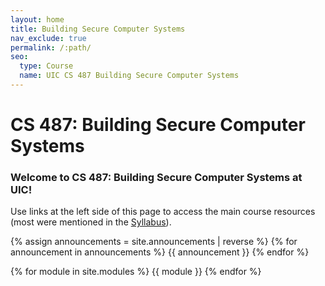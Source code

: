 ```yaml
---
layout: home
title: Building Secure Computer Systems
nav_exclude: true
permalink: /:path/
seo:
  type: Course
  name: UIC CS 487 Building Secure Computer Systems
---
```


# CS 487: Building Secure Computer Systems

### Welcome to CS 487: Building Secure Computer Systems at UIC!
<!--
The link to this webpage is [https://sysec-uic.github.io/cs487-f23](https://sysec-uic.github.io/cs487-f23).
-->

Use links at the left side of this page to access the main course resources (most were mentioned in the [Syllabus](https://sysec-uic.github.io/cs487-f23/syllabus/)).

{% assign announcements = site.announcements | reverse %}
{% for announcement in announcements %}
{{ announcement }}
{% endfor %}

{% for module in site.modules %}
{{ module }}
{% endfor %}
